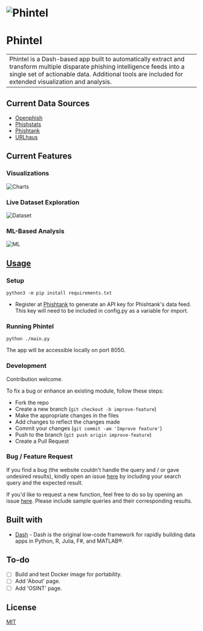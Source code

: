 # ![Phintel](https://user-images.githubusercontent.com/64701075/142785173-9bb257dc-9658-464b-87fd-f7b4e1af541c.jpg)
# Phintel
<table>
<tr>
<td>
    Phintel is a Dash-based app built to automatically extract and transform multiple disparate phishing intelligence feeds into a single set of actionable data. Additional tools are included for extended visualization and analysis.
</td>
</tr>
</table>

## Current Data Sources
- [Openphish](https://openphish.com/)
- [Phishstats](https://phishstats.info/)
- [Phishtank](https://phishtank.org/)
- [URLhaus](https://urlhaus.abuse.ch/)

## Current Features

### Visualizations
![Charts](https://user-images.githubusercontent.com/64701075/142784984-9d0d9047-633f-4ebd-a91d-e21b53fe2060.JPG)

### Live Dataset Exploration
![Dataset](https://user-images.githubusercontent.com/64701075/142784996-c6cdcf3c-c712-4e17-8b05-77a856c7e7fe.jpg)

### ML-Based Analysis
![ML](https://user-images.githubusercontent.com/64701075/142785011-7b7395a4-8565-4516-8d28-2975eec6fd88.JPG)


## [Usage](https://iharsh234.github.io/WebApp/) 

### Setup
```
python3 -m pip install requirements.txt
```
- Register at [Phishtank](https://phishtank.org/register.php) to generate an API key for Phishtank's data feed. This key will need to be included in config.py as a variable for import.

### Running Phintel
```
python ./main.py
```
The app will be accessible locally on port 8050.

### Development
Contribution welcome.

To fix a bug or enhance an existing module, follow these steps:

- Fork the repo
- Create a new branch (`git checkout -b improve-feature`)
- Make the appropriate changes in the files
- Add changes to reflect the changes made
- Commit your changes (`git commit -am 'Improve feature'`)
- Push to the branch (`git push origin improve-feature`)
- Create a Pull Request 

### Bug / Feature Request

If you find a bug (the website couldn't handle the query and / or gave undesired results), kindly open an issue [here](https://github.com/iharsh234/WebApp/issues/new) by including your search query and the expected result.

If you'd like to request a new function, feel free to do so by opening an issue [here](https://github.com/iharsh234/WebApp/issues/new). Please include sample queries and their corresponding results.


## Built with 

- [Dash](https://dash.plotly.com/introduction) - Dash is the original low-code framework for rapidly building data apps in Python, R, Julia, F#, and MATLAB®.

## To-do
- [ ] Build and test Docker image for portability.
- [ ] Add 'About' page.
- [ ] Add 'OSINT' page.

## License

[MIT](https://choosealicense.com/licenses/mit/)


